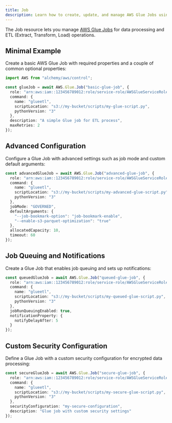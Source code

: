 ```yaml
---
title: Job
description: Learn how to create, update, and manage AWS Glue Jobs using Alchemy Cloud Control.
---
```



The Job resource lets you manage [AWS Glue Jobs](https://docs.aws.amazon.com/glue/latest/userguide/) for data processing and ETL (Extract, Transform, Load) operations.

## Minimal Example

Create a basic AWS Glue Job with required properties and a couple of common optional properties:

```ts
import AWS from "alchemy/aws/control";

const glueJob = await AWS.Glue.Job("basic-glue-job", {
  role: "arn:aws:iam::123456789012:role/service-role/AWSGlueServiceRole",
  command: {
    name: "glueetl",
    scriptLocation: "s3://my-bucket/scripts/my-glue-script.py",
    pythonVersion: "3"
  },
  description: "A simple Glue job for ETL process",
  maxRetries: 2
});
```

## Advanced Configuration

Configure a Glue Job with advanced settings such as job mode and custom default arguments:

```ts
const advancedGlueJob = await AWS.Glue.Job("advanced-glue-job", {
  role: "arn:aws:iam::123456789012:role/service-role/AWSGlueServiceRole",
  command: {
    name: "glueetl",
    scriptLocation: "s3://my-bucket/scripts/my-advanced-glue-script.py",
    pythonVersion: "3"
  },
  jobMode: "GOVERNED",
  defaultArguments: {
    "--job-bookmark-option": "job-bookmark-enable",
    "--enable-s3-parquet-optimization": "true"
  },
  allocatedCapacity: 10,
  timeout: 60
});
```

## Job Queuing and Notifications

Create a Glue Job that enables job queuing and sets up notifications:

```ts
const queuedGlueJob = await AWS.Glue.Job("queued-glue-job", {
  role: "arn:aws:iam::123456789012:role/service-role/AWSGlueServiceRole",
  command: {
    name: "glueetl",
    scriptLocation: "s3://my-bucket/scripts/my-queued-glue-script.py",
    pythonVersion: "3"
  },
  jobRunQueuingEnabled: true,
  notificationProperty: {
    notifyDelayAfter: 5
  }
});
```

## Custom Security Configuration

Define a Glue Job with a custom security configuration for encrypted data processing:

```ts
const secureGlueJob = await AWS.Glue.Job("secure-glue-job", {
  role: "arn:aws:iam::123456789012:role/service-role/AWSGlueServiceRole",
  command: {
    name: "glueetl",
    scriptLocation: "s3://my-bucket/scripts/my-secure-glue-script.py",
    pythonVersion: "3"
  },
  securityConfiguration: "my-secure-configuration",
  description: "Glue job with custom security settings"
});
```
